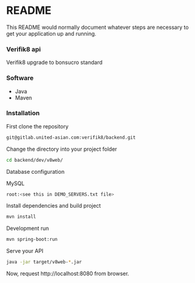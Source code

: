 # README #

This README would normally document whatever steps are necessary to get your application up and running.

### Verifik8 api ###

Verifik8 upgrade to bonsucro standard

### Software ###

- Java
- Maven

### Installation ###

First clone the repository

```bash
git@gitlab.united-asian.com:verifik8/backend.git
```
Change the directory into your project folder

```bash
cd backend/dev/v8web/
```

Database configuration

MySQL

```bash
root:<see this in DEMO_SERVERS.txt file>
```

Install dependencies and build project

```bash
mvn install
```

Development run

```bash
mvn spring-boot:run
```

Serve your API

```bash
java -jar target/v8web-*.jar
 ```
Now, request http://localhost:8080 from browser.
